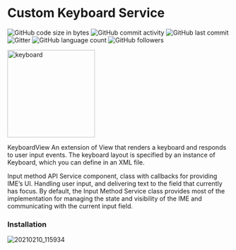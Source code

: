 # Custom Keyboard Service

<img alt="GitHub code size in bytes" src="https://img.shields.io/github/languages/code-size/GalShashua/Custom-Keyboard-Service"> <img alt="GitHub commit activity" src="https://img.shields.io/github/commit-activity/m/GalShashua/Custom-Keyboard-Service?color=%2301ff88"> <img alt="GitHub last commit" src="https://img.shields.io/github/last-commit/GalShashua/Custom-Keyboard-Service?color=%23011f88"> <img alt="Gitter" src="https://img.shields.io/gitter/room/GalShashua/Custom-Keyboard-Service?color=%23ff0000"> <img alt="GitHub language count" src="https://img.shields.io/github/languages/count/GalShashua/Custom-Keyboard-Service?color=%2300ffff"> <img alt="GitHub followers" src="https://img.shields.io/github/followers/GalShashua?label=Follow&style=social">


<img width="198" alt="keyboard" src="https://user-images.githubusercontent.com/56959832/107496154-a3f76580-6b99-11eb-9cb0-2d9d382b44a3.png">

KeyboardView
An extension of View that renders a keyboard and responds to user input events. The keyboard layout is specified by an instance of Keyboard, which you can define in an XML file.

Input method API
Service component, class with callbacks for providing IME’s UI.
Handling user input, and delivering text to the field that currently has focus. By default, the Input Method Service class provides most of the implementation for managing the state and visibility of the IME and communicating with the current input field.

### Installation
![20210210_115934](https://user-images.githubusercontent.com/56959832/107494472-82957a00-6b97-11eb-9a38-7a0f941dc047.gif)
